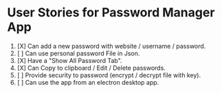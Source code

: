 # User Stories for Password Manager App

1. [X] Can add a new password with website / username / password.
2. [ ] Can use personal password File in Json.
3. [X] Have a "Show All Password Tab". 
4. [X] Can Copy to clipboard / Edit / Delete passwords.
5. [ ] Provide security to password (encrypt / decrypt file with key).
6. [ ] Can use the app from an electron desktop app.